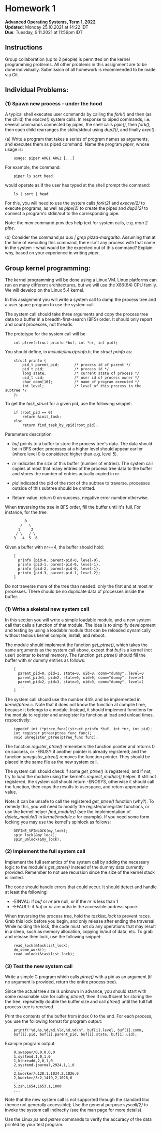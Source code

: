 # Homework 1

**Advanced Operating Systems, Term 1, 2022** <br/>
**Updated**: Monday 25.10.2021 at 14:22 IDT <br/>
**Due**: Tuesday, 9.11.2021 at 11:59pm IDT

## Instructions

Group collaboration (up to 2 people) is permitted on the kernel programming
problems. All other problems in this assignment are to be done individually.
Submission of all homework is recommended to be made via Git.

## Individual Problems:

### (1) Spawn new process - under the hood

A typical shell executes user commands by calling the _fork()_ and then (as the
child) the _execve()_ system calls. In response to piped commands, i.e. several
commands connected by pipes, the shell calls _pipe()_, then _fork()_, then each
child rearranges the stdin/stdout using _dup2()_, and finally _exec()_.

(a) Write a program that takes a series of program names as arguments, and
executes them as piped command. Name the program _piper_, whose usage is:

        usage: piper ARG1 ARG2 [...]

For example, the command:

        piper ls sort head
would operate as if the user has typed at the shell prompt the command:

        ls | sort | head

For this, you will need to use the system calls _fork(2)_ and _execve(2)_ to
execute programs, as well as _pipe(2)_ to create the pipes and _dup2(2)_ to
connect a program's stdin/out to the corresponding pipe.

Note: the _man_ command provides help text for system calls, e.g. _man 2 pipe_.

(b) Consider the command _ps aux | grep pizza-margarita_. Assuming that at the
time of executing this command, there isn't any process with that name in the
system - what would be the expected out of this command? Explain why, based on
your experience in writing _piper_.

## Group kernel programming:

The kernel programming will be done using a Linux VM. Linux platforms can run
on many different architectures, but we will use the X86(64) CPU family. We
will develop on the Linux 5.4 kernel.

In this assignment you will write a system call to dump the process tree and a
user space program to use the system call.

The system call should take three arguments and copy the process tree data
to a buffer in a breadth-first-search (BFS) order. It should only report and
count processes, not threads.

The prototype for the system call will be:

        int ptree(struct prinfo *buf, int *nr, int pid);

You should define, in _include/linux/prinfo.h_, the _struct prinfo_ as:

        struct prinfo {
            pid_t parent_pid;       /* process id of parent */
            pid_t pid;              /* process id */
            long state;             /* current state of process */
            uid_t uid;              /* user id of process owner */
            char comm[16];          /* name of program executed */
            int level;              /* level of this process in the subtree */
        };

To get the _task_struct_ for a given pid, use the following snippet:

        if (root_pid == 0)
            return &init_task;
        else
            return find_task_by_vpid(root_pid);

Parameters description

- _buf_ points to a buffer to store the process tree's data. The data should
  be in BFS order: processes at a higher level should appear earlier (where
  level 0 is considered higher than e.g. level 5).

- _nr_ indicates the size of this buffer (number of entries). The system call
  copies at most that many entries of the process tree data to the buffer and
  stores the number of entries actually copied in _nr_.

- _pid_ indicated the pid of the root of the subtree to traverse. processes
  outside of this subtree should be omitted.

- Return value: return 0 on success, negative error number otherwise.

When traversing the tree in BFS order, fill the buffer until it's full. For
instance, for the tree:

             0
           /   \
          1     2
         / \   / \
        3   4  5  6
                        
Given a buffer with nr==4, the buffer should hold:

        [
          prinfo {pid-0, parent-pid-0, level-0},
          prinfo {pid-1, parent-pid-0, level-1},
          prinfo {pid-2, parent-pid-0, level-1},
          prinfo {pid-3, parent-pid-1, level-2};
        ]
                        
Do not traverse more of the tree than needed: only the first and at most _nr_
processes. There should be no duplicate data of processes inside the buffer.

### (1) Write a skeletal new system call

In this section you will write a simple loadable module, and a new system call
that calls a function of that module. The idea is to simplify development and
testing by using a loadable module that can be reloaded dynamically without
tedious kernel compile, install, and reboot.

The module should implement the function _get_ptree()_, which takes the same
arguments as the system call above, except that _buf_ is a kernel (not user)
pointer to kernel memory. The function _get_ptree()_ should fill the buffer
with _nr_ dummy entries as follows:

        [
          parent_pid=0, pid=1, state=0, uid=0, comm="dummy", level=0
          parent_pid=1, pid=2, state=0, uid=0, comm="dummy", level=1
          parent_pid=2, pid=3, state=0, uid=0, comm="dummy", level=2
          ...
        ]

The system call should use the number 449, and be implemented in _kernel/ptree.c_.
Note that it does not know the function at compile time, because it belongs to
a module. Instead, it should implement functions for the module to register and
unregister its function at load and unload times, respectively:

        typedef int (*ptree_func)(struct prinfo *buf, int *nr, int pid);
        int register_ptree(ptree_func func);
        void unregister_ptree(ptree_func func);

The function _register_ptree()_ remembers the function pointer and returns 0 on
success, or -EBUSY if another pointer is already registered; and the function
_unregister_ptree()_ removes the function pointer. They should be placed in the
same file as the new system call.

The system call should check if some _get_ptree()_ is registered, and if not,
try to load the module using the kernel's _request_module()_ helper. If still
not registered, the system call should return -ENOSYS, otherwise it should call
the function, then copy the results to userspace, and return appropriate value.

Note: it can be unsafe to call the registered _get_ptree()_ function (why?). To
remedy this, you will need to modify the register/unregister functions, or use
the kernel helper _find_module()_ (see the implementation of _delete_module()_
in _kernel/module.c_ for example). If you need some form locking you may use
the kernel's spinlock as follows:

        DEFINE_SPINLOCK(my_lock);
        spin_lock(&my_lock);
        spin_unlock(&my_lock);

### (2) Implement the full system call

Implement the full semantics of the system call by adding the necessary logic
to the module's _get_ptree()_ instead of the dummy data currently provided.
Remember to not use recursion since the size of the kernel stack is limited.

The code should handle errors that could occur. It should detect and handle at
least the following:

- -EINVAL: if _buf_ or _nr_ are null, or if the _nr_ is less than 1
- -EFAULT: if _buf_ or _nr_ are outside the accessible address space.

When traversing the process tree, hold the _tasklist_lock_ to prevent races.
Grab this lock before you begin, and only release after ending the traversal.
While holding the lock, the code must not do any operations that may result in
a sleep, such as memory allocation, copying in/out of data, etc. To grab and
release thee lock, use the following snippet:

        read_lock(&tasklist_lock);
        do_some_work();
        read_unlock(&tasklist_lock);
 
### (3) Test the new system call

Write a simple C program which calls _ptree()_ with a pid as an argument (if no
argument is provided, return the entire process tree).

Since the actual tree size is unknown in advance, you should start with some
reasonable size for calling _ptree()_, then if insufficient for storing the
the tree, repeatedly double the buffer size and call _ptree()_ until the full
full process tree is received.

Print the contents of the buffer from index 0 to the end. For each process, you
use the following format for program output:

        printf("%d,%s,%d,%d,%ld,%d,%d\n", buf[i].level, buf[i].comm,
        buf[i].pid, buf[i].parent_pid, buf[i].state, buf[i].uid);

Example program output:

        0,swapper/0,0,0,0,0
        1,systemd,1,0,1,0
        1,kthreadd,2,0,1,0
        2,systemd-journal,2924,1,1,0
        ....
        2,kworker/u128:1,1034,2,1026,0
        2,kworker/3:2,1419,2,1026,0
        ...
        5,zsh,1654,1653,1,1000
        ...

Note that the new system call is not supported through the standard libc (hence
not generally accessible); Use the general purpose _syscall(2)_ to invoke the
system call indirectly (see the man page for more details).

Use the Linux _ps_ and _pstree_ commands to verify the accuracy of the data
printed by your test program.

